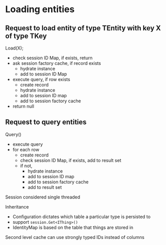 # Loading entities

## Request to load entity of type TEntity with key X of type TKey

Load(X);  
* check session ID Map, if exists, return  
* ask session factory cache, if record exists  
    * hydrate instance
    * add to session ID Map
* execute query, if row exists
    * create record
    * hydrate instance
    * add to session ID map
    * add to session factory cache
* return null

## Request to query entities

Query()
* execute query
* for each row
    * create record
    * check session ID Map, if exists, add to result set
    * if not,
        * hydrate instance
        * add to session ID map
        * add to session factory cache
        * add to result set



Session considered single threaded

Inheritance
* Configuration dictates which table a particular type is persisted to
* support `session.Get<IThing>()`
* IdentityMap is based on the table that things are stored in


Second level cache can use strongly typed IDs instead of columns
